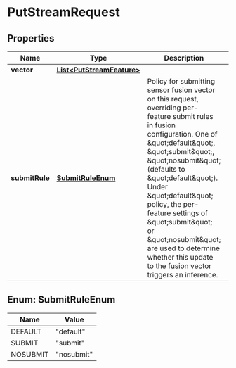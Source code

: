 

# PutStreamRequest


## Properties

| Name | Type | Description | Notes |
|------------ | ------------- | ------------- | -------------|
|**vector** | [**List&lt;PutStreamFeature&gt;**](PutStreamFeature.md) |  |  |
|**submitRule** | [**SubmitRuleEnum**](#SubmitRuleEnum) | Policy for submitting sensor fusion vector on this request, overriding per-feature submit rules in fusion configuration. One of \&quot;default\&quot;, \&quot;submit\&quot;, \&quot;nosubmit\&quot; (defaults to \&quot;default\&quot;). Under \&quot;default\&quot; policy, the per-feature settings of \&quot;submit\&quot; or \&quot;nosubmit\&quot; are used to determine whether this update to the fusion vector triggers an inference. |  [optional] |



## Enum: SubmitRuleEnum

| Name | Value |
|---- | -----|
| DEFAULT | &quot;default&quot; |
| SUBMIT | &quot;submit&quot; |
| NOSUBMIT | &quot;nosubmit&quot; |



